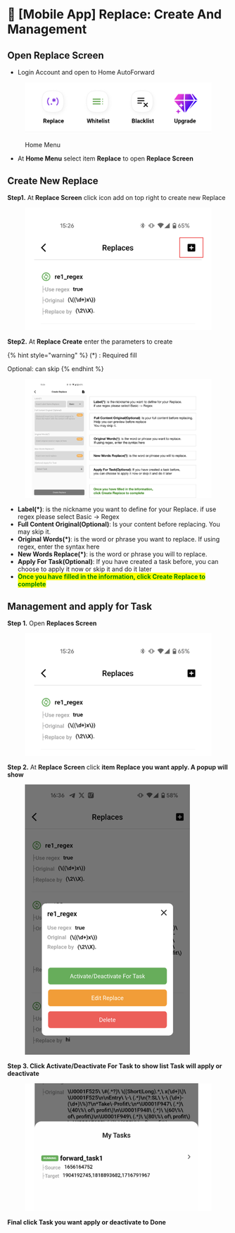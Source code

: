 # 🔄 \[Mobile App] Replace: Create And Management

## Open Replace Screen&#x20;

* &#x20;Login Account and open to Home AutoForward

<figure><img src="../.gitbook/assets/HomeMenu.png" alt=""><figcaption><p>Home Menu</p></figcaption></figure>

* At **Home Menu** select item **Replace** to open **Replace Screen**

## Create New Replace&#x20;

**Step1.** At **Replace Screen** click icon add on top right to create new Replace

<figure><img src="../.gitbook/assets/reokac (3).png" alt=""><figcaption></figcaption></figure>

**Step2.** At **Replace Create** enter the parameters to create&#x20;

{% hint style="warning" %}
(\*) : Required fill

Optional: can skip
{% endhint %}

<figure><img src="../.gitbook/assets/create (1).png" alt=""><figcaption></figcaption></figure>

* **Label(\*)**: is the nickname you want to define for your Replace. if use regex please select Basic -> Regex
* **Full Content Original(Optional)**: Is your content before replacing. You may skip it.
* **Original Words(\*)**: is the word or phrase you want to replace. If using regex, enter the syntax here
* **New Words Replace(\*)**: is the word or phrase you will to replace.
* **Apply For Task(Optional)**: If you have created a task before, you can choose to apply it now or skip it and do it later
* <mark style="color:green;">**Once you have filled in the information, click Create Replace to complete**</mark>

## Management and apply for Task

**Step 1.** Open **Replaces Screen**

<figure><img src="../.gitbook/assets/rp.png" alt=""><figcaption></figcaption></figure>

**Step 2.** At **Replace Screen** click **item Replace you want apply. A popup will show**

<div align="left">

<figure><img src="../.gitbook/assets/popre (1).png" alt="" width="375"><figcaption></figcaption></figure>

</div>

**Step 3. Click Activate/Deactivate For Task to show list Task will apply or deactivate**

<figure><img src="../.gitbook/assets/showtask (3).png" alt=""><figcaption></figcaption></figure>

**Final  click Task you want apply or deactivate to Done**
